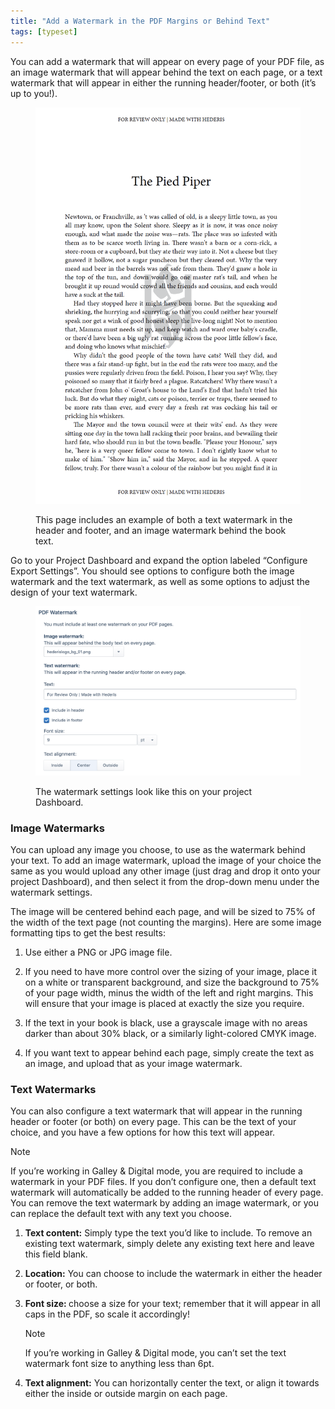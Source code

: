 ```yaml
---
title: "Add a Watermark in the PDF Margins or Behind Text"
tags: [typeset]
---
```

 
<html><body><section data-type="chapter" class="hsecchapter" data-hederis-type="hsecchapter" id="add-watermark" data-pi-attrs="id: add-watermark; data-tags: typeset;" role="doc-chapter" data-tags="typeset" data-author-name=" " data-book-title=" " title="Add a Watermark in the PDF Margins or Behind Text"><p class="hblkp" data-hederis-type="hblkp" id="p2PUsj7ib">You can add a watermark that will appear on every page of your PDF file, as an image watermark that will appear behind the text on each page, or a text watermark that will appear in either the running header/footer, or both (it&#8217;s up to you!).</p><figure class="hwprfig" data-hederis-type="hwprfig" id="pG7Oi7Ihq"><img data-hederis-type="hblkimg" class="hblkimg" id="pOPv1TPZp" src="/images/watermark1.png" data-img-src="/images/watermark1.png"/><p class="hblkcaption" data-hederis-type="hblkcaption" id="plezyUTH7">This page includes an example of both a text watermark in the header and footer, and an image watermark behind the book text.</p></figure><p class="hblkp" data-hederis-type="hblkp" id="p33B7tqZZ">Go to your Project Dashboard and expand the option labeled &#8220;Configure Export Settings&#8221;. You should see options to configure both the image watermark and the text watermark, as well as some options to adjust the design of your text watermark.</p><figure class="hwprfig" data-hederis-type="hwprfig" id="p9mgzAdn5"><img data-hederis-type="hblkimg" class="hblkimg" id="pdlMMdQ1S" src="/images/watermark2.png" data-img-src="/images/watermark2.png"/><p class="hblkcaption" data-hederis-type="hblkcaption" id="pGeXfCbAl">The watermark settings look like this on your project Dashboard.</p></figure><section class="hwprsubsection" data-hederis-type="hwprsubsection" id="pfvxqrgQs" data-type="subsection" title="Image Watermarks"><h1 data-hederis-type="hblktitle" class="hblktitle" id="p3ekB7ZQO">Image Watermarks</h1><p class="hblkp" data-hederis-type="hblkp" id="pzvSNLdPh">You can upload any image you choose, to use as the watermark behind your text. To add an image watermark, upload the image of your choice the same as you would upload any other image (just drag and drop it onto your project Dashboard), and then select it from the drop-down menu under the watermark settings. </p><p class="hblkp" data-hederis-type="hblkp" id="p3yuGW6KH">The image will be centered behind each page, and will be sized to 75% of the width of the text page (not counting the margins). Here are some image formatting tips to get the best results: </p><ol class="hwprnumlist" data-hederis-type="hwprnumlist" id="pF8sQIElf"><li class="hblkoli" data-hederis-type="hblkoli" id="lia2tH6irc"><p class="hblkoli" data-hederis-type="hblklip" id="p9YGqFYqY">Use either a PNG or JPG image file.</p></li><li class="hblkoli" data-hederis-type="hblkoli" id="liIl09DfhI"><p class="hblkoli" data-hederis-type="hblklip" id="pdbeyTx2E">If you need to have more control over the sizing of your image, place it on a white or transparent background, and size the background to 75% of your page width, minus the width of the left and right margins. This will ensure that your image is placed at exactly the size you require.</p></li><li class="hblkoli" data-hederis-type="hblkoli" id="liLY7ReOBc"><p class="hblkoli" data-hederis-type="hblklip" id="pJlP5akck">If the text in your book is black, use a grayscale image with no areas darker than about 30% black, or a similarly  light-colored CMYK image.</p></li><li class="hblkoli" data-hederis-type="hblkoli" id="limPVcnaIF"><p class="hblkoli" data-hederis-type="hblklip" id="phnDNgJ1E">If you want text to appear behind each page, simply create the text as an image, and upload that as your image watermark.</p></li></ol></section><section class="hwprsubsection" data-hederis-type="hwprsubsection" id="pfovhL3wC" data-type="subsection" title="Text Watermarks"><h1 data-hederis-type="hblktitle" class="hblktitle" id="pkBelh9h3">Text Watermarks</h1><p class="hblkp" data-hederis-type="hblkp" id="p20xAGNoI">You can also configure a text watermark that will appear in the running header or footer (or both) on every page. This can be the text of your choice, and you have a few options for how this text will appear.</p><div class="hwprbox box" data-hederis-type="hwprbox" id="peNdvjLVU" data-type="sidebar"><p class="hblktype" data-hederis-type="hblktype" id="p10ve5P3O">Note</p><p class="hblkp" data-hederis-type="hblkp" id="pIYnJM2Sa">If you&#8217;re working in Galley &amp; Digital mode, you are required to include a watermark in your PDF files. If you don&#8217;t configure one, then a default text watermark will automatically be added to the running header of every page. You can remove the text watermark by adding an image watermark, or you can replace the default text with any text you choose.</p></div><ol class="hwprnumlist" data-hederis-type="hwprnumlist" id="pjzMBtXI5"><li class="hblkoli" data-hederis-type="hblkoli" id="liGL8ROypS"><p class="hblkoli" data-hederis-type="hblklip" id="pVGYfsuqn"><strong data-hederis-type="hspanstrong" id="pJmIkcAeX">Text content:</strong> Simply type the text you&#8217;d like to include. To remove an existing text watermark, simply delete any existing text here and leave this field blank.</p></li><li class="hblkoli" data-hederis-type="hblkoli" id="liOb4wqA9y"><p class="hblkoli" data-hederis-type="hblklip" id="pyynHrVIV"><strong class="hspanstrong" data-hederis-type="hspanstrong" id="pkkIIDzf5">Location:</strong> You can choose to include the watermark in either the header or footer, or both.</p></li><li class="hblkoli" data-hederis-type="hblkoli" id="liUq4lZUfv"><p class="hblkoli" data-hederis-type="hblklip" id="pGgpAE4qz"><strong class="hspanstrong" data-hederis-type="hspanstrong" id="pO6CrX0Sj">Font size: </strong>choose a size for your text; remember that it will appear in all caps in the PDF, so scale it accordingly! </p><div class="hwprbox box" data-hederis-type="hwprbox" id="pvHPBZAVt" data-type="sidebar"><p class="hblktype" data-hederis-type="hblktype" id="pTX1VT2rN">Note</p><p class="hblkp" data-hederis-type="hblkp" id="pdMeEgljC">If you&#8217;re working in Galley &amp; Digital mode, you can&#8217;t set the text watermark font size to anything less than 6pt.</p></div></li><li class="hblkoli" data-hederis-type="hblkoli" id="ligyovzwCB"><p class="hblkoli" data-hederis-type="hblklip" id="pY1jiiMCN"><strong class="hspanstrong" data-hederis-type="hspanstrong" id="phaxI1zGk">Text alignment:</strong> You can horizontally center the text, or align it towards either the inside or outside margin on each page.</p></li></ol></section></section></body></html>

